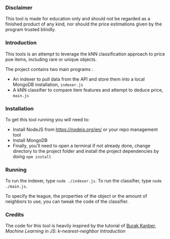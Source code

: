 ### Disclaimer
This tool is made for education only and should not be regarded as a finished product of any kind, nor should the price estimations given by the program trusted blindly. 

### Introduction

This tools is an attempt to leverage the kNN classification approach to price poe items, including rare or unique objects.

The project contains two main programs :

* An indexer to pull data from the API and store them into a local MongoDB installation, `indexer.js`
* A kNN classifier to compare item features and attempt to deduce price, `main.js`

### Installation
To get this tool running you will need to:
* Install NodeJS from https://nodejs.org/en/ or your repo management tool
* Install MongoDB
* Finally, you'll need to open a terminal if not already done, change directory to the project folder and install the project dependencies by doing `npm install`

### Running

To run the indexer, type `node ./indexer.js`. 
To run the classifier, type `node ./main.js`.

To specify the league, the properties of the object or the amount of neighbors to use, you can tweak the code of the classifier.

### Credits
The code for this tool is heavily inspired by the tutorial of [Burak Kanber](https://www.burakkanber.com/blog/machine-learning-in-js-k-nearest-neighbor-part-1/),  
_Machine Learning in JS: k-nearest-neighbor Introduction_